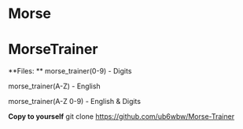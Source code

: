 # Morse
# MorseTrainer

**Files:
**
  morse_trainer(0-9) - Digits
  
  morse_trainer(A-Z) - English
  
  morse_trainer(A-Z 0-9) - English & Digits

  

**Copy to yourself**    git clone https://github.com/ub6wbw/Morse-Trainer
